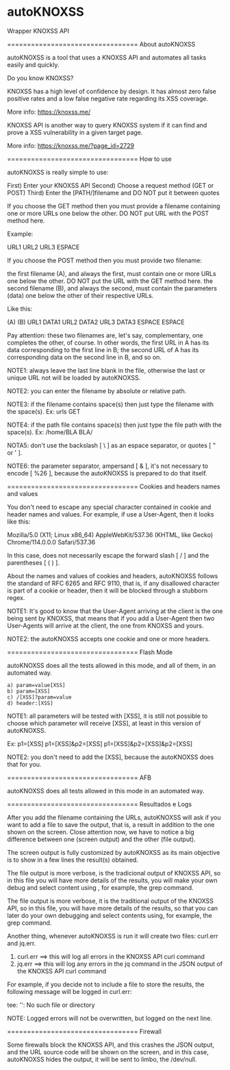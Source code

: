 # autoKNOXSS
Wrapper KNOXSS API

================================= About autoKNOXSS

autoKNOXSS is a tool that uses a KNOXSS API and automates all tasks easily and quickly.

Do you know KNOXSS?

KNOXSS has a high level of confidence by design. It has almost zero false positive rates and a low false negative rate regarding its XSS coverage.

More info: https://knoxss.me/

KNOXSS API is another way to query KNOXSS system if it can find and prove a XSS vulnerability in a given target page.

More info: https://knoxss.me/?page_id=2729

================================= How to use

autoKNOXSS is really simple to use:

First) Enter your KNOXSS API
Second) Choose a request method (GET or POST)
Third) Enter the [PATH/]filename and DO NOT put it between quotes

If you choose the GET method then you must provide a filename containing one or more URLs one below the other. DO NOT put URL with the POST method here.

Example:

URL1
URL2
URL3
ESPACE


If you choose the POST method then you must provide two filename:

the first filename (A), and always the first, must contain one or more URLs one below the other. DO NOT put the URL with the GET method here.
the second filename (B), and always the second, must contain the parameters (data) one below the other of their respective URLs.

Like this:

  (A)                                   (B)
URL1                              DATA1
URL2                              DATA2
URL3                              DATA3
ESPACE                         ESPACE

Pay attention: these two filenames are, let's say, complementary, one completes the other, of course. In other words, the first URL in A has its data corresponding to the first line in B; the second URL of A has its corresponding data on the second line in B, and so on.

NOTE1: always leave the last line blank in the file, otherwise the last or unique URL not will be loaded by autoKNOXSS.

NOTE2:  you can enter the filename by absolute or relative path.

NOTE3: if the filename contains space(s) then just type the filename with the space(s). Ex: urls GET

NOTE4: if the path file contains space(s) then just type the file path with the space(s). Ex: /home/BLA BLA/

NOTA5: don't use the backslash [ \ ] as an espace separator, or quotes [ " or ' ].

NOTE6: the parameter separator, ampersand [ & ], it's not necessary to encode [ %26 ], because the autoKNOXSS is prepared to do that itself.

=================================  Cookies and headers names and values

You don't need to escape any special character contained in cookie and header names and values. For example, if use a User-Agent, then it looks like this:

Mozilla/5.0 (X11; Linux x86_64) AppleWebKit/537.36 (KHTML, like Gecko) Chrome/114.0.0.0 Safari/537.36

In this case, does not necessarily escape the forward slash [ / ] and the parentheses [ ( ) ].

About the names and values of cookies and headers, autoKNOXSS follows the standard of RFC 6265 and RFC 9110, that is, if any disallowed character is part of a cookie or header, then it will be blocked through a stubborn regex.

NOTE1: It's good to know that the User-Agent arriving at the client is the one being sent by KNOXSS, that means that if you add a User-Agent then two User-Agents will arrive at the client, the one from KNOXSS and yours.

NOTE2: the autoKNOXSS accepts one cookie and one or more headers.

=================================  Flash Mode

autoKNOXSS does all the tests allowed in this mode, and all of them, in an automated way.

    a) param=value[XSS]
    b) param=[XSS]
    c) /[XSS]?param=value 
    d) header:[XSS]

NOTE1: all parameters will be tested with [XSS], it is still not possible to choose which parameter will receive [XSS], at least in this version of autoKNOXSS.

Ex:
p1=[XSS]
p1=[XSS]&p2=[XSS]
p1=[XSS]&p2=[XSS]&p2=[XSS]

NOTE2: you don't need to add the [XSS], because the autoKNOXSS does that for you.

=================================  AFB

autoKNOXSS does all tests allowed in this mode in an automated way.

=================================  Resultados e Logs

After you add the filename containing the URLs, autoKNOXSS will ask if you want to add a file to save the output, that is, a result in addition to the one shown on the screen. Close attention now, we have to notice a big difference between one (screen output) and the other (file output).

The screen output is fully customized by autoKNOXSS as its main objective is to show in a few lines the result(s) obtained.

The file output is more verbose, is the tradicional output of KNOXSS API, so in this file you will have more details of the results, you will make your own debug and select content using , for example, the grep command.

The file output is more verbose, it is the traditional output of the KNOXSS API, so in this file, you will have more details of the results, so that you can later do your own debugging and select contents using, for example, the grep command.

Another thing, whenever autoKNOXSS is run it will create two files: curl.err and jq.err.

1) curl.err ==> this will log all errors in the KNOXSS API curl command
2) jq.err ==> this will log any errors in the jq command in the JSON output of the KNOXSS API curl command

For example, if you decide not to include a file to store the results, the following message will be logged in curl.err:

tee: '': No such file or directory

NOTE: Logged errors will not be overwritten, but logged on the next line.

=================================  Firewall

Some firewalls block the KNOXSS API, and this crashes the JSON output, and the URL source code will be shown on the screen, and in this case, autoKNOXSS hides the output, it will be sent to limbo, the /dev/null.
